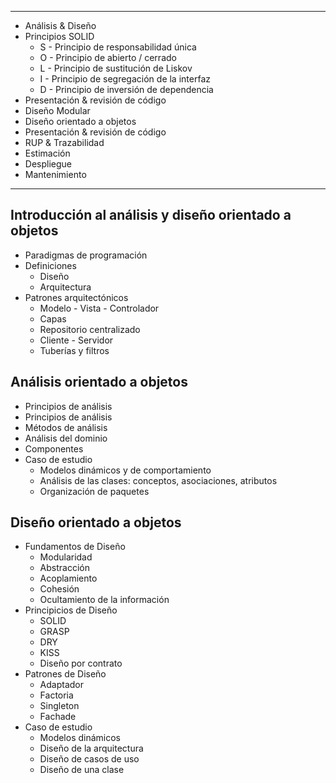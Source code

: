 
---
* Análisis & Diseño
* Principios SOLID
  * S - Principio de responsabilidad única
  * O - Principio de abierto / cerrado
  * L - Principio de sustitución de Liskov
  * I - Principio de segregación de la interfaz
  * D - Principio de inversión de dependencia
* Presentación & revisión de código
* Diseño Modular
* Diseño orientado a objetos
* Presentación & revisión de código
* RUP & Trazabilidad
* Estimación
* Despliegue
* Mantenimiento
---
## Introducción al análisis y diseño orientado a objetos
* Paradigmas de programación
* Definiciones
  * Diseño
  * Arquitectura
* Patrones arquitectónicos
  * Modelo - Vista - Controlador
  * Capas
  * Repositorio centralizado
  * Cliente - Servidor
  * Tuberías y filtros
## Análisis orientado a objetos
* Principios de análisis
* Principios de análisis	
* Métodos de análisis	
* Análisis del dominio	
* Componentes	
* Caso de estudio	
	* Modelos dinámicos y de comportamiento
	* Análisis de las clases: conceptos, asociaciones, atributos
	* Organización de paquetes
## Diseño orientado a objetos
* Fundamentos de Diseño	
	* Modularidad
	* Abstracción
	* Acoplamiento
	* Cohesión
	* Ocultamiento de la información
* Principicios de Diseño	
	* SOLID
	* GRASP
	* DRY
	* KISS
	* Diseño por contrato
* Patrones de Diseño
  * Adaptador
  * Factoria
  * Singleton
  * Fachade	
* Caso de estudio	
	* Modelos dinámicos
	* Diseño de la arquitectura
	* Diseño de casos de uso
	* Diseño de una clase
